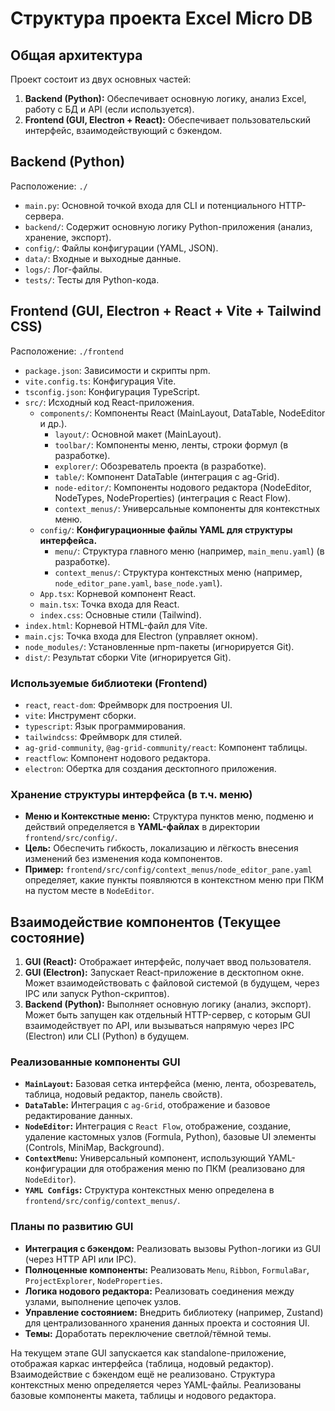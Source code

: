 # Структура проекта Excel Micro DB

## Общая архитектура

Проект состоит из двух основных частей:

1.  **Backend (Python):** Обеспечивает основную логику, анализ Excel, работу с БД и API (если используется).
2.  **Frontend (GUI, Electron + React):** Обеспечивает пользовательский интерфейс, взаимодействующий с бэкендом.

## Backend (Python)

Расположение: `./`

*   `main.py`: Основной точкой входа для CLI и потенциального HTTP-сервера.
*   `backend/`: Содержит основную логику Python-приложения (анализ, хранение, экспорт).
*   `config/`: Файлы конфигурации (YAML, JSON).
*   `data/`: Входные и выходные данные.
*   `logs/`: Лог-файлы.
*   `tests/`: Тесты для Python-кода.

## Frontend (GUI, Electron + React + Vite + Tailwind CSS)

Расположение: `./frontend`

*   `package.json`: Зависимости и скрипты npm.
*   `vite.config.ts`: Конфигурация Vite.
*   `tsconfig.json`: Конфигурация TypeScript.
*   `src/`: Исходный код React-приложения.
    *   `components/`: Компоненты React (MainLayout, DataTable, NodeEditor и др.).
        *   `layout/`: Основной макет (MainLayout).
        *   `toolbar/`: Компоненты меню, ленты, строки формул (в разработке).
        *   `explorer/`: Обозреватель проекта (в разработке).
        *   `table/`: Компонент DataTable (интеграция с ag-Grid).
        *   `node-editor/`: Компоненты нодового редактора (NodeEditor, NodeTypes, NodeProperties) (интеграция с React Flow).
        *   `context_menus/`: Универсальные компоненты для контекстных меню.
    *   `config/`: **Конфигурационные файлы YAML для структуры интерфейса.**
        *   `menu/`: Структура главного меню (например, `main_menu.yaml`) (в разработке).
        *   `context_menus/`: Структура контекстных меню (например, `node_editor_pane.yaml`, `base_node.yaml`).
    *   `App.tsx`: Корневой компонент React.
    *   `main.tsx`: Точка входа для React.
    *   `index.css`: Основные стили (Tailwind).
*   `index.html`: Корневой HTML-файл для Vite.
*   `main.cjs`: Точка входа для Electron (управляет окном).
*   `node_modules/`: Установленные npm-пакеты (игнорируется Git).
*   `dist/`: Результат сборки Vite (игнорируется Git).

### Используемые библиотеки (Frontend)

*   `react`, `react-dom`: Фреймворк для построения UI.
*   `vite`: Инструмент сборки.
*   `typescript`: Язык программирования.
*   `tailwindcss`: Фреймворк для стилей.
*   `ag-grid-community`, `@ag-grid-community/react`: Компонент таблицы.
*   `reactflow`: Компонент нодового редактора.
*   `electron`: Обертка для создания десктопного приложения.

### Хранение структуры интерфейса (в т.ч. меню)

*   **Меню и Контекстные меню:** Структура пунктов меню, подменю и действий определяется в **YAML-файлах** в директории `frontend/src/config/`.
*   **Цель:** Обеспечить гибкость, локализацию и лёгкость внесения изменений без изменения кода компонентов.
*   **Пример:** `frontend/src/config/context_menus/node_editor_pane.yaml` определяет, какие пункты появляются в контекстном меню при ПКМ на пустом месте в `NodeEditor`.

## Взаимодействие компонентов (Текущее состояние)

1.  **GUI (React):** Отображает интерфейс, получает ввод пользователя.
2.  **GUI (Electron):** Запускает React-приложение в десктопном окне. Может взаимодействовать с файловой системой (в будущем, через IPC или запуск Python-скриптов).
3.  **Backend (Python):** Выполняет основную логику (анализ, экспорт). Может быть запущен как отдельный HTTP-сервер, с которым GUI взаимодействует по API, или вызываться напрямую через IPC (Electron) или CLI (Python) в будущем.

### Реализованные компоненты GUI

*   **`MainLayout`:** Базовая сетка интерфейса (меню, лента, обозреватель, таблица, нодовый редактор, панель свойств).
*   **`DataTable`:** Интеграция с `ag-Grid`, отображение и базовое редактирование данных.
*   **`NodeEditor`:** Интеграция с `React Flow`, отображение, создание, удаление кастомных узлов (Formula, Python), базовые UI элементы (Controls, MiniMap, Background).
*   **`ContextMenu`:** Универсальный компонент, использующий YAML-конфигурации для отображения меню по ПКМ (реализовано для `NodeEditor`).
*   **`YAML Configs`:** Структура контекстных меню определена в `frontend/src/config/context_menus/`.

### Планы по развитию GUI

*   **Интеграция с бэкендом:** Реализовать вызовы Python-логики из GUI (через HTTP API или IPC).
*   **Полноценные компоненты:** Реализовать `Menu`, `Ribbon`, `FormulaBar`, `ProjectExplorer`, `NodeProperties`.
*   **Логика нодового редактора:** Реализовать соединения между узлами, выполнение цепочек узлов.
*   **Управление состоянием:** Внедрить библиотеку (например, Zustand) для централизованного хранения данных проекта и состояния UI.
*   **Темы:** Доработать переключение светлой/тёмной темы.

На текущем этапе GUI запускается как standalone-приложение, отображая каркас интерфейса (таблица, нодовый редактор). Взаимодействие с бэкендом ещё не реализовано. Структура контекстных меню определяется через YAML-файлы. Реализованы базовые компоненты макета, таблицы и нодового редактора.
